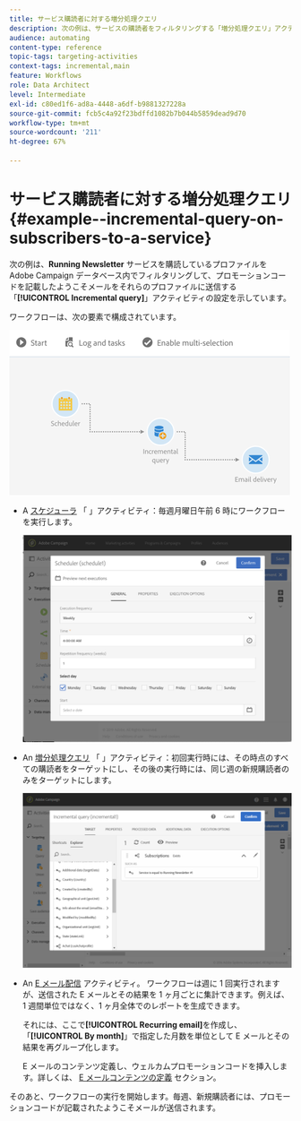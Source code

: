 ```yaml
---
title: サービス購読者に対する増分処理クエリ
description: 次の例は、サービスの購読者をフィルタリングする「増分処理クエリ」アクティビティの設定方法を示しています。
audience: automating
content-type: reference
topic-tags: targeting-activities
context-tags: incremental,main
feature: Workflows
role: Data Architect
level: Intermediate
exl-id: c80ed1f6-ad8a-4448-a6df-b9881327228a
source-git-commit: fcb5c4a92f23bdffd1082b7b044b5859dead9d70
workflow-type: tm+mt
source-wordcount: '211'
ht-degree: 67%

---
```


# サービス購読者に対する増分処理クエリ {#example--incremental-query-on-subscribers-to-a-service}

次の例は、**Running Newsletter** サービスを購読しているプロファイルを Adobe Campaign データベース内でフィルタリングして、プロモーションコードを記載したようこそメールをそれらのプロファイルに送信する「**[!UICONTROL Incremental query]**」アクティビティの設定を示しています。

ワークフローは、次の要素で構成されています。

![](assets/incremental_query_example1.png)

* A [スケジューラ](../../automating/using/scheduler.md) 「 」アクティビティ：毎週月曜日午前 6 時にワークフローを実行します。

  ![](assets/incremental_query_example2.png)

* An [増分処理クエリ](../../automating/using/incremental-query.md) 「 」アクティビティ：初回実行時には、その時点のすべての購読者をターゲットにし、その後の実行時には、同じ週の新規購読者のみをターゲットにします。

  ![](assets/incremental_query_example3.png)

* An [E メール配信](../../automating/using/email-delivery.md) アクティビティ。 ワークフローは週に 1 回実行されますが、送信された E メールとその結果を 1 ヶ月ごとに集計できます。例えば、1 週間単位ではなく、1 ヶ月全体でのレポートを生成できます。

  それには、ここで&#x200B;**[!UICONTROL Recurring email]**&#x200B;を作成し、「**[!UICONTROL By month]**」で指定した月数を単位として E メールとその結果を再グループ化します。

  E メールのコンテンツ定義し、ウェルカムプロモーションコードを挿入します。詳しくは、 [E メールコンテンツの定義](../../designing/using/personalization.md) セクション。

そのあと、ワークフローの実行を開始します。毎週、新規購読者には、プロモーションコードが記載されたようこそメールが送信されます。
